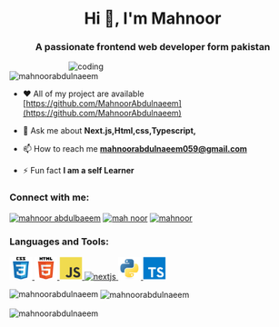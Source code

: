 <h1 align="center">Hi 👋, I'm Mahnoor</h1>
<h3 align="center">A passionate frontend web developer form pakistan</h3>

<img align="right" alt="coding" width="400" src="https://user-images.githubusercontent.com/74038190/221352975-94759904-aa4c-4032-a8ab-b546efb9c478.gif">

<p align="left"> <img src="https://komarev.com/ghpvc/?username=mahnoorabdulnaeem&label=Profile%20views&color=0e75b6&style=flat" alt="mahnoorabdulnaeem" /> </p>

- ❤ All of my project are available [https://github.com/MahnoorAbdulnaeem](https://github.com/MahnoorAbdulnaeem)

- 💬 Ask me about **Next.js,Html,css,Typescript,**

- 📫 How to reach me **mahnoorabdulnaeem059@gmail.com**

- ⚡ Fun fact **I am a self Learner**

<h3 align="left">Connect with me:</h3>
<p align="left">
<a href="https://linkedin.com/in/mahnoor abdulbaeem" target="blank"><img align="center" src="https://raw.githubusercontent.com/rahuldkjain/github-profile-readme-generator/master/src/images/icons/Social/linked-in-alt.svg" alt="mahnoor abdulbaeem" height="30" width="40" /></a>
<a href="https://fb.com/mah noor" target="blank"><img align="center" src="https://raw.githubusercontent.com/rahuldkjain/github-profile-readme-generator/master/src/images/icons/Social/facebook.svg" alt="mah noor" height="30" width="40" /></a>
<a href="https://instagram.com/mahnoor" target="blank"><img align="center" src="https://raw.githubusercontent.com/rahuldkjain/github-profile-readme-generator/master/src/images/icons/Social/instagram.svg" alt="mahnoor" height="30" width="40" /></a>
</p>

<h3 align="left">Languages and Tools:</h3>
<p align="left"> <a href="https://www.w3schools.com/css/" target="_blank" rel="noreferrer"> <img src="https://raw.githubusercontent.com/devicons/devicon/master/icons/css3/css3-original-wordmark.svg" alt="css3" width="40" height="40"/> </a> <a href="https://www.w3.org/html/" target="_blank" rel="noreferrer"> <img src="https://raw.githubusercontent.com/devicons/devicon/master/icons/html5/html5-original-wordmark.svg" alt="html5" width="40" height="40"/> </a> <a href="https://developer.mozilla.org/en-US/docs/Web/JavaScript" target="_blank" rel="noreferrer"> <img src="https://raw.githubusercontent.com/devicons/devicon/master/icons/javascript/javascript-original.svg" alt="javascript" width="40" height="40"/> </a> <a href="https://nextjs.org/" target="_blank" rel="noreferrer"> <img src="https://cdn.worldvectorlogo.com/logos/nextjs-2.svg" alt="nextjs" width="40" height="40"/> </a> <a href="https://www.python.org" target="_blank" rel="noreferrer"> <img src="https://raw.githubusercontent.com/devicons/devicon/master/icons/python/python-original.svg" alt="python" width="40" height="40"/> </a> <a href="https://www.typescriptlang.org/" target="_blank" rel="noreferrer"> <img src="https://raw.githubusercontent.com/devicons/devicon/master/icons/typescript/typescript-original.svg" alt="typescript" width="40" height="40"/> </a> </p>

<p><img align="left" src="https://github-readme-stats.vercel.app/api/top-langs?username=mahnoorabdulnaeem&show_icons=true&locale=en&layout=compact" alt="mahnoorabdulnaeem" /></p>

<p>&nbsp;<img align="center" src="https://github-readme-stats.vercel.app/api?username=mahnoorabdulnaeem&show_icons=true&locale=en" alt="mahnoorabdulnaeem" /></p>

<p><img align="center" src="https://github-readme-streak-stats.herokuapp.com/?user=mahnoorabdulnaeem&" alt="mahnoorabdulnaeem" /></p>


